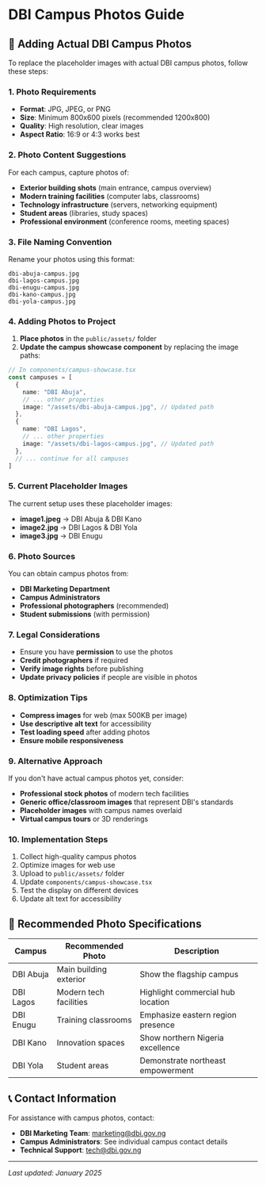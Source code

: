 # DBI Campus Photos Guide

## 📸 Adding Actual DBI Campus Photos

To replace the placeholder images with actual DBI campus photos, follow these steps:

### 1. **Photo Requirements**
- **Format**: JPG, JPEG, or PNG
- **Size**: Minimum 800x600 pixels (recommended 1200x800)
- **Quality**: High resolution, clear images
- **Aspect Ratio**: 16:9 or 4:3 works best

### 2. **Photo Content Suggestions**
For each campus, capture photos of:
- **Exterior building shots** (main entrance, campus overview)
- **Modern training facilities** (computer labs, classrooms)
- **Technology infrastructure** (servers, networking equipment)
- **Student areas** (libraries, study spaces)
- **Professional environment** (conference rooms, meeting spaces)

### 3. **File Naming Convention**
Rename your photos using this format:
```
dbi-abuja-campus.jpg
dbi-lagos-campus.jpg
dbi-enugu-campus.jpg
dbi-kano-campus.jpg
dbi-yola-campus.jpg
```

### 4. **Adding Photos to Project**

1. **Place photos** in the `public/assets/` folder
2. **Update the campus showcase component** by replacing the image paths:

```typescript
// In components/campus-showcase.tsx
const campuses = [
  {
    name: "DBI Abuja",
    // ... other properties
    image: "/assets/dbi-abuja-campus.jpg", // Updated path
  },
  {
    name: "DBI Lagos",
    // ... other properties
    image: "/assets/dbi-lagos-campus.jpg", // Updated path
  },
  // ... continue for all campuses
]
```

### 5. **Current Placeholder Images**
The current setup uses these placeholder images:
- **image1.jpeg** → DBI Abuja & DBI Kano
- **image2.jpg** → DBI Lagos & DBI Yola  
- **image3.jpg** → DBI Enugu

### 6. **Photo Sources**
You can obtain campus photos from:
- **DBI Marketing Department**
- **Campus Administrators**
- **Professional photographers** (recommended)
- **Student submissions** (with permission)

### 7. **Legal Considerations**
- Ensure you have **permission** to use the photos
- **Credit photographers** if required
- **Verify image rights** before publishing
- **Update privacy policies** if people are visible in photos

### 8. **Optimization Tips**
- **Compress images** for web (max 500KB per image)
- **Use descriptive alt text** for accessibility
- **Test loading speed** after adding photos
- **Ensure mobile responsiveness**

### 9. **Alternative Approach**
If you don't have actual campus photos yet, consider:
- **Professional stock photos** of modern tech facilities
- **Generic office/classroom images** that represent DBI's standards
- **Placeholder images** with campus names overlaid
- **Virtual campus tours** or 3D renderings

### 10. **Implementation Steps**
1. Collect high-quality campus photos
2. Optimize images for web use
3. Upload to `public/assets/` folder
4. Update `components/campus-showcase.tsx`
5. Test the display on different devices
6. Update alt text for accessibility

## 🎯 Recommended Photo Specifications

| Campus | Recommended Photo | Description |
|--------|------------------|-------------|
| DBI Abuja | Main building exterior | Show the flagship campus |
| DBI Lagos | Modern tech facilities | Highlight commercial hub location |
| DBI Enugu | Training classrooms | Emphasize eastern region presence |
| DBI Kano | Innovation spaces | Show northern Nigeria excellence |
| DBI Yola | Student areas | Demonstrate northeast empowerment |

## 📞 Contact Information
For assistance with campus photos, contact:
- **DBI Marketing Team**: marketing@dbi.gov.ng
- **Campus Administrators**: See individual campus contact details
- **Technical Support**: tech@dbi.gov.ng

---

*Last updated: January 2025* 